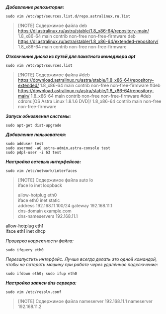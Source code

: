 ***Добавление репозитория:***

`sudo vim /etc/apt/sources.list.d/repo.astralinux.ru.list`


> [!NOTE] Содержимое файла
> deb https://dl.astralinux.ru/astra/stable/1.8_x86-64/repository-main/ 1.8_x86-64 main contrib non-free non-free-firmware
> deb https://dl.astralinux.ru/astra/stable/1.8_x86-64/extended-repository/ 1.8_x86-64 main contrib non-free non-free-firmware


***Отключение диска из путей для пакетного менеджера apt***

```
sudo vim /etc/apt/sources.list
```

> [!NOTE] Содержимое файла
 \#deb https://download.astralinux.ru/astra/stable/1.8_x86-64/repository-extended/ 1.8_x86-64 main contrib non-free non-free-firmware
 \#deb https://download.astralinux.ru/astra/stable/1.8_x86-64/repository-main/ 1.8_x86-64 main contrib non-free non-free-firmware
 > \#deb cdrom:[OS Astra Linux 1.8.1.6  DVD]/ 1.8_x86-64 contrib main non-free non-free-firmware


***Запуск обновления системы:***

```
sudo apt-get dist-upgrade
```

***Добавление пользователя:***

```
sudo adduser test
sudo usermod -aG astra-admin,astra-console test
sudo pdpl-user -i 63 test
```

***Настройка сетевых интерфейсов:***

`sudo vim /etc/network/interfaces`

> [!NOTE] Содержимое файла
> auto lo  
> iface lo inet loopback
> 
> allow-hotplug eth0  
  iface eth0 inet static  
  address 192.168.11.100/24 
  gateway 192.168.11.1  
  dns-domain example.com  
  dns-nameservers 192.168.11.1
>
  allow-hotplug eth1  
  iface eth1 inet dhcp 

 *Проверка корректности файла:* 
 ```
 sudo ifquery eth0
 ```

 *Перезапустить интерфейс. Лучше всегда делать это одной командой, чтобы не потерять машину при работе через удалённое подключение:*
```
sudo ifdown eth0; sudo ifup eth0
```

***Настройка записи dns сервера:***

`sudo vim /etc/resolv.conf`

> [!NOTE] Содержимое файла
> nameserver 192.168.11.1
> nameserver 192.168.11.2
> 
